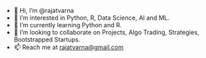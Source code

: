 - 👋 Hi, I’m @rajatvarna
- 👀 I’m interested in Python, R, Data Science, AI and ML.
- 🌱 I’m currently learning Python and R.
- 💞️ I’m looking to collaborate on Projects, Algo Trading, Strategies, Bootstrapped Startups.
- 📫 Reach me at rajatvarna@gmail.com

<!---
rajatvarna/rajatvarna is a ✨ special ✨ repository because its `README.md` (this file) appears on your GitHub profile.
You can click the Preview link to take a look at your changes.
--->
